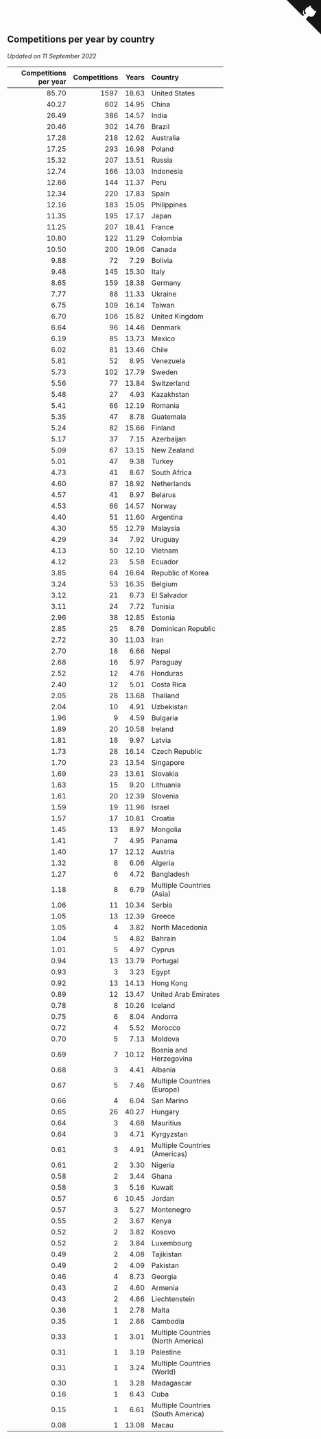 ## Competitions per year by country

*Updated on 11 September 2022*

| Competitions per year | Competitions | Years | Country |
| ---: | ---: | ---: | :--- |
| 85.70 | 1597 | 18.63 | United States |
| 40.27 | 602 | 14.95 | China |
| 26.49 | 386 | 14.57 | India |
| 20.46 | 302 | 14.76 | Brazil |
| 17.28 | 218 | 12.62 | Australia |
| 17.25 | 293 | 16.98 | Poland |
| 15.32 | 207 | 13.51 | Russia |
| 12.74 | 166 | 13.03 | Indonesia |
| 12.66 | 144 | 11.37 | Peru |
| 12.34 | 220 | 17.83 | Spain |
| 12.16 | 183 | 15.05 | Philippines |
| 11.35 | 195 | 17.17 | Japan |
| 11.25 | 207 | 18.41 | France |
| 10.80 | 122 | 11.29 | Colombia |
| 10.50 | 200 | 19.06 | Canada |
| 9.88 | 72 | 7.29 | Bolivia |
| 9.48 | 145 | 15.30 | Italy |
| 8.65 | 159 | 18.38 | Germany |
| 7.77 | 88 | 11.33 | Ukraine |
| 6.75 | 109 | 16.14 | Taiwan |
| 6.70 | 106 | 15.82 | United Kingdom |
| 6.64 | 96 | 14.46 | Denmark |
| 6.19 | 85 | 13.73 | Mexico |
| 6.02 | 81 | 13.46 | Chile |
| 5.81 | 52 | 8.95 | Venezuela |
| 5.73 | 102 | 17.79 | Sweden |
| 5.56 | 77 | 13.84 | Switzerland |
| 5.48 | 27 | 4.93 | Kazakhstan |
| 5.41 | 66 | 12.19 | Romania |
| 5.35 | 47 | 8.78 | Guatemala |
| 5.24 | 82 | 15.66 | Finland |
| 5.17 | 37 | 7.15 | Azerbaijan |
| 5.09 | 67 | 13.15 | New Zealand |
| 5.01 | 47 | 9.38 | Turkey |
| 4.73 | 41 | 8.67 | South Africa |
| 4.60 | 87 | 18.92 | Netherlands |
| 4.57 | 41 | 8.97 | Belarus |
| 4.53 | 66 | 14.57 | Norway |
| 4.40 | 51 | 11.60 | Argentina |
| 4.30 | 55 | 12.79 | Malaysia |
| 4.29 | 34 | 7.92 | Uruguay |
| 4.13 | 50 | 12.10 | Vietnam |
| 4.12 | 23 | 5.58 | Ecuador |
| 3.85 | 64 | 16.64 | Republic of Korea |
| 3.24 | 53 | 16.35 | Belgium |
| 3.12 | 21 | 6.73 | El Salvador |
| 3.11 | 24 | 7.72 | Tunisia |
| 2.96 | 38 | 12.85 | Estonia |
| 2.85 | 25 | 8.76 | Dominican Republic |
| 2.72 | 30 | 11.03 | Iran |
| 2.70 | 18 | 6.66 | Nepal |
| 2.68 | 16 | 5.97 | Paraguay |
| 2.52 | 12 | 4.76 | Honduras |
| 2.40 | 12 | 5.01 | Costa Rica |
| 2.05 | 28 | 13.68 | Thailand |
| 2.04 | 10 | 4.91 | Uzbekistan |
| 1.96 | 9 | 4.59 | Bulgaria |
| 1.89 | 20 | 10.58 | Ireland |
| 1.81 | 18 | 9.97 | Latvia |
| 1.73 | 28 | 16.14 | Czech Republic |
| 1.70 | 23 | 13.54 | Singapore |
| 1.69 | 23 | 13.61 | Slovakia |
| 1.63 | 15 | 9.20 | Lithuania |
| 1.61 | 20 | 12.39 | Slovenia |
| 1.59 | 19 | 11.96 | Israel |
| 1.57 | 17 | 10.81 | Croatia |
| 1.45 | 13 | 8.97 | Mongolia |
| 1.41 | 7 | 4.95 | Panama |
| 1.40 | 17 | 12.12 | Austria |
| 1.32 | 8 | 6.06 | Algeria |
| 1.27 | 6 | 4.72 | Bangladesh |
| 1.18 | 8 | 6.79 | Multiple Countries (Asia) |
| 1.06 | 11 | 10.34 | Serbia |
| 1.05 | 13 | 12.39 | Greece |
| 1.05 | 4 | 3.82 | North Macedonia |
| 1.04 | 5 | 4.82 | Bahrain |
| 1.01 | 5 | 4.97 | Cyprus |
| 0.94 | 13 | 13.79 | Portugal |
| 0.93 | 3 | 3.23 | Egypt |
| 0.92 | 13 | 14.13 | Hong Kong |
| 0.89 | 12 | 13.47 | United Arab Emirates |
| 0.78 | 8 | 10.26 | Iceland |
| 0.75 | 6 | 8.04 | Andorra |
| 0.72 | 4 | 5.52 | Morocco |
| 0.70 | 5 | 7.13 | Moldova |
| 0.69 | 7 | 10.12 | Bosnia and Herzegovina |
| 0.68 | 3 | 4.41 | Albania |
| 0.67 | 5 | 7.46 | Multiple Countries (Europe) |
| 0.66 | 4 | 6.04 | San Marino |
| 0.65 | 26 | 40.27 | Hungary |
| 0.64 | 3 | 4.68 | Mauritius |
| 0.64 | 3 | 4.71 | Kyrgyzstan |
| 0.61 | 3 | 4.91 | Multiple Countries (Americas) |
| 0.61 | 2 | 3.30 | Nigeria |
| 0.58 | 2 | 3.44 | Ghana |
| 0.58 | 3 | 5.16 | Kuwait |
| 0.57 | 6 | 10.45 | Jordan |
| 0.57 | 3 | 5.27 | Montenegro |
| 0.55 | 2 | 3.67 | Kenya |
| 0.52 | 2 | 3.82 | Kosovo |
| 0.52 | 2 | 3.84 | Luxembourg |
| 0.49 | 2 | 4.08 | Tajikistan |
| 0.49 | 2 | 4.09 | Pakistan |
| 0.46 | 4 | 8.73 | Georgia |
| 0.43 | 2 | 4.60 | Armenia |
| 0.43 | 2 | 4.66 | Liechtenstein |
| 0.36 | 1 | 2.78 | Malta |
| 0.35 | 1 | 2.86 | Cambodia |
| 0.33 | 1 | 3.01 | Multiple Countries (North America) |
| 0.31 | 1 | 3.19 | Palestine |
| 0.31 | 1 | 3.24 | Multiple Countries (World) |
| 0.30 | 1 | 3.28 | Madagascar |
| 0.16 | 1 | 6.43 | Cuba |
| 0.15 | 1 | 6.61 | Multiple Countries (South America) |
| 0.08 | 1 | 13.08 | Macau |


<a href="https://github.com/JustinTimeCuber/wca_statistics" class="github-corner" aria-label="View source on Github"><svg width="80" height="80" viewBox="0 0 250 250" style="fill:#151513; color:#fff; position: absolute; top: 0; border: 0; right: 0;" aria-hidden="true"><path d="M0,0 L115,115 L130,115 L142,142 L250,250 L250,0 Z"></path><path d="M128.3,109.0 C113.8,99.7 119.0,89.6 119.0,89.6 C122.0,82.7 120.5,78.6 120.5,78.6 C119.2,72.0 123.4,76.3 123.4,76.3 C127.3,80.9 125.5,87.3 125.5,87.3 C122.9,97.6 130.6,101.9 134.4,103.2" fill="currentColor" style="transform-origin: 130px 106px;" class="octo-arm"></path><path d="M115.0,115.0 C114.9,115.1 118.7,116.5 119.8,115.4 L133.7,101.6 C136.9,99.2 139.9,98.4 142.2,98.6 C133.8,88.0 127.5,74.4 143.8,58.0 C148.5,53.4 154.0,51.2 159.7,51.0 C160.3,49.4 163.2,43.6 171.4,40.1 C171.4,40.1 176.1,42.5 178.8,56.2 C183.1,58.6 187.2,61.8 190.9,65.4 C194.5,69.0 197.7,73.2 200.1,77.6 C213.8,80.2 216.3,84.9 216.3,84.9 C212.7,93.1 206.9,96.0 205.4,96.6 C205.1,102.4 203.0,107.8 198.3,112.5 C181.9,128.9 168.3,122.5 157.7,114.1 C157.9,116.9 156.7,120.9 152.7,124.9 L141.0,136.5 C139.8,137.7 141.6,141.9 141.8,141.8 Z" fill="currentColor" class="octo-body"></path></svg></a><style>.github-corner:hover .octo-arm{animation:octocat-wave 560ms ease-in-out}@keyframes octocat-wave{0%,100%{transform:rotate(0)}20%,60%{transform:rotate(-25deg)}40%,80%{transform:rotate(10deg)}}@media (max-width:500px){.github-corner:hover .octo-arm{animation:none}.github-corner .octo-arm{animation:octocat-wave 560ms ease-in-out}}</style>
